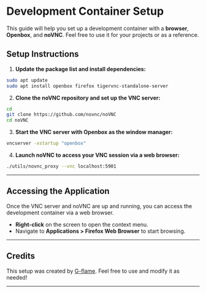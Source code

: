 # Development Container Setup

This guide will help you set up a development container with a **browser**, **Openbox**, and **noVNC**. Feel free to use it for your projects or as a reference.

## Setup Instructions

1. **Update the package list and install dependencies:**

```bash
sudo apt update
sudo apt install openbox firefox tigervnc-standalone-server
```

2. **Clone the noVNC repository and set up the VNC server:**

```bash
cd
git clone https://github.com/novnc/noVNC
cd noVNC
```

3. **Start the VNC server with Openbox as the window manager:**

```bash
vncserver -xstartup "openbox"
```

4. **Launch noVNC to access your VNC session via a web browser:**

```bash
./utils/novnc_proxy --vnc localhost:5901
```

---

## Accessing the Application

Once the VNC server and noVNC are up and running, you can access the development container via a web browser.

- **Right-click** on the screen to open the context menu.
- Navigate to **Applications > Firefox Web Browser** to start browsing.

---

## Credits

This setup was created by [G-flame](https://github.com/g-flame). Feel free to use and modify it as needed!

---
